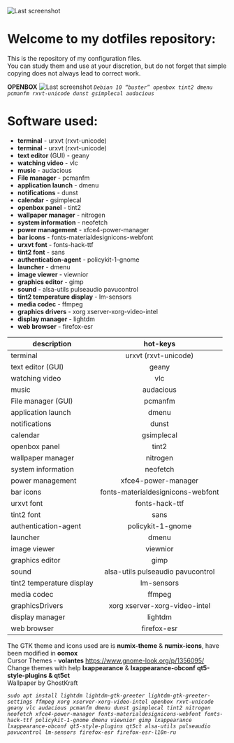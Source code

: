 ![Last screenshot](https://raw.githubusercontent.com/GhostKraft/dotfiles/master/.wallpaper/logo%20DF_GK.png)
# Welcome to my dotfiles repository:
This is the repository of my configuration files.
<br />You can study them and use at your discretion, but do not forget that simple copying does not always lead to correct work.


**OPENBOX**
![Last screenshot](https://raw.githubusercontent.com/GhostKraft/dotfiles/master/screenshot/openbox/openbox_kraft_screen.png)
*`Debian 10 “buster” openbox tint2 dmenu pcmanfm rxvt-unicode dunst gsimplecal audacious`*

# **Software used:**
- **terminal** - urxvt (rxvt-unicode)
- **terminal**  - urxvt (rxvt-unicode)     
- **text editor**  (GUI) - geany             		    
- **watching video** - vlc           	  	      
- **music**  - audacious	       	  	  
- **File manager** - pcmanfm           	      
- **application launch** - dmenu      			        
- **notifications** - dunst            	   	  
- **calendar** - gsimplecal      		      
- **openbox panel**  - tint2           		      
- **wallpaper manager** - nitrogen          		    
- **system information**  - neofetch          	      
- **power management** - xfce4-power-manager   	  
- **bar icons**   - fonts-materialdesignicons-webfont  
- **urxvt font**  - fonts-hack-ttf           
- **tint2 font**  - sans                  
- **authentication-agent** - policykit-1-gnome 
- **launcher** - dmenu                    
- **image viewer**  - viewnior                 
- **graphics editor**  - gimp                     
- **sound** - alsa-utils pulseaudio pavucontrol  
- **tint2 temperature display** - lm-sensors               
- **media codec** - ffmpeg                  
- **graphics drivers** - xorg xserver-xorg-video-intel      
- **display manager** - lightdm                  
- **web browser** - firefox-esr              


|  **description**         |      **hot-keys**        |
| ------------------------ |:------------------------:|
| terminal                 | urxvt (rxvt-unicode)     |
| text editor  (GUI)       | geany             		    |
| watching video           | vlc           	  	      |
| music                    | audacious	       	  	  |
| File manager (GUI)       | pcmanfm           	      |
| application launch       | dmenu      			        |
| notifications            | dunst            	   	  |
| calendar                 | gsimplecal      		      |
| openbox panel            | tint2           		      |
| wallpaper manager        | nitrogen          		    |
| system information       | neofetch          	      |
| power management         | xfce4-power-manager   	  |
| bar icons                | fonts-materialdesignicons-webfont  |
| urxvt font               | fonts-hack-ttf           |
| tint2 font               | sans                     |
| authentication-agent     | policykit-1-gnome        |
| launcher                 | dmenu                    |
| image viewer             | viewnior                 |
| graphics editor          | gimp                     |
| sound                    | alsa-utils pulseaudio pavucontrol  |
| tint2 temperature display| lm-sensors               |
| media codec               | ffmpeg                  |
| graphicsDrivers          | xorg xserver-xorg-video-intel      |
| display manager          | lightdm                  |
| web browser              | firefox-esr              |



The GTK theme and icons used are is **numix-theme** & **numix-icons**, have been modified in **oomox**
<br />Cursor Themes - **volantes** https://www.gnome-look.org/p/1356095/
<br />Сhange themes with help **lxappearance** & **lxappearance-obconf** **qt5-style-plugins & qt5ct**
<br />Wallpaper by GhostKraft

*`sudo apt install lightdm lightdm-gtk-greeter lightdm-gtk-greeter-settings ffmpeg xorg xserver-xorg-video-intel openbox rxvt-unicode geany vlc audacious pcmanfm dmenu dunst gsimplecal tint2 nitrogen neofetch xfce4-power-manager fonts-materialdesignicons-webfont fonts-hack-ttf policykit-1-gnome dmenu viewnior gimp lxappearance lxappearance-obconf qt5-style-plugins qt5ct alsa-utils pulseaudio pavucontrol lm-sensors firefox-esr firefox-esr-l10n-ru`*
